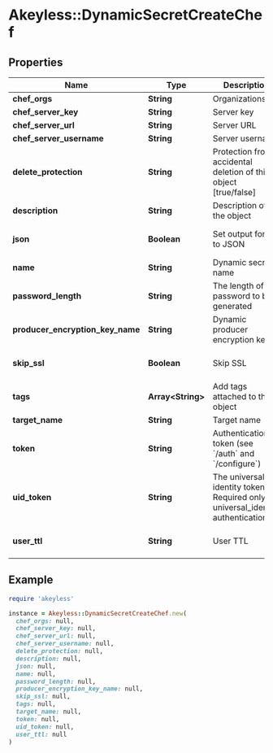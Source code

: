 # Akeyless::DynamicSecretCreateChef

## Properties

| Name | Type | Description | Notes |
| ---- | ---- | ----------- | ----- |
| **chef_orgs** | **String** | Organizations | [optional] |
| **chef_server_key** | **String** | Server key | [optional] |
| **chef_server_url** | **String** | Server URL | [optional] |
| **chef_server_username** | **String** | Server username | [optional] |
| **delete_protection** | **String** | Protection from accidental deletion of this object [true/false] | [optional] |
| **description** | **String** | Description of the object | [optional] |
| **json** | **Boolean** | Set output format to JSON | [optional][default to false] |
| **name** | **String** | Dynamic secret name |  |
| **password_length** | **String** | The length of the password to be generated | [optional] |
| **producer_encryption_key_name** | **String** | Dynamic producer encryption key | [optional] |
| **skip_ssl** | **Boolean** | Skip SSL | [optional][default to true] |
| **tags** | **Array&lt;String&gt;** | Add tags attached to this object | [optional] |
| **target_name** | **String** | Target name | [optional] |
| **token** | **String** | Authentication token (see &#x60;/auth&#x60; and &#x60;/configure&#x60;) | [optional] |
| **uid_token** | **String** | The universal identity token, Required only for universal_identity authentication | [optional] |
| **user_ttl** | **String** | User TTL | [optional][default to &#39;60m&#39;] |

## Example

```ruby
require 'akeyless'

instance = Akeyless::DynamicSecretCreateChef.new(
  chef_orgs: null,
  chef_server_key: null,
  chef_server_url: null,
  chef_server_username: null,
  delete_protection: null,
  description: null,
  json: null,
  name: null,
  password_length: null,
  producer_encryption_key_name: null,
  skip_ssl: null,
  tags: null,
  target_name: null,
  token: null,
  uid_token: null,
  user_ttl: null
)
```

